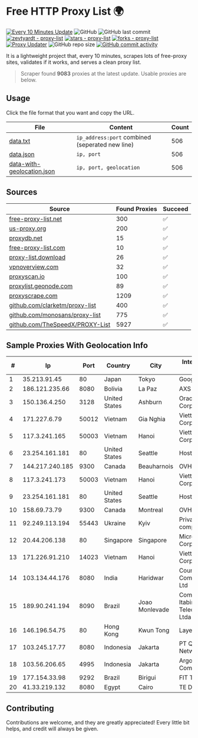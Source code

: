 
# Free HTTP Proxy List 🌍

[![Every 10 Minutes Update](https://github.com/mertguvencli/http-proxy-list/actions/workflows/main.yml/badge.svg?branch=main)](https://github.com/mertguvencli/http-proxy-list/actions/workflows/main.yml)
![GitHub](https://img.shields.io/github/license/mertguvencli/http-proxy-list)
![GitHub last commit](https://img.shields.io/github/last-commit/mertguvencli/http-proxy-list)
[![zevtyardt - proxy-list](https://img.shields.io/static/v1?label=zevtyardt&message=proxy-list&color=blue&logo=github)](https://github.com/zevtyardt/proxy-list "Go to GitHub repo")
[![stars - proxy-list](https://img.shields.io/github/stars/zevtyardt/proxy-list?style=social)](https://github.com/zevtyardt/proxy-list)
[![forks - proxy-list](https://img.shields.io/github/forks/zevtyardt/proxy-list?style=social)](https://github.com/zevtyardt/proxy-list)
[![Proxy Updater](https://github.com/zevtyardt/proxy-list/workflows/Proxy%20Updater/badge.svg)](https://github.com/zevtyardt/proxy-list/actions?query=workflow:"Proxy+Updater")
![GitHub repo size](https://img.shields.io/github/repo-size/zevtyardt/proxy-list)
[![GitHub commit activity](https://img.shields.io/github/commit-activity/m/zevtyardt/proxy-list?logo=commits)](https://github.com/zevtyardt/proxy-list/commits/main)

It is a lightweight project that, every 10 minutes, scrapes lots of free-proxy sites, validates if it works, and serves a clean proxy list.

> Scraper found **9083** proxies at the latest update. Usable proxies are below.

## Usage

Click the file format that you want and copy the URL.

|File|Content|Count|
|----|-------|-----|
|[data.txt](https://raw.githubusercontent.com/mertguvencli/http-proxy-list/main/proxy-list/data.txt)|`ip_address:port` combined (seperated new line)|506|
|[data.json](https://raw.githubusercontent.com/mertguvencli/http-proxy-list/main/proxy-list/data.json)|`ip, port`|506|
|[data-with-geolocation.json](https://raw.githubusercontent.com/mertguvencli/http-proxy-list/main/proxy-list/data-with-geolocation.json)|`ip, port, geolocation`|506|

## Sources

|Source|Found Proxies|Succeed|
|------|-------------|-------|
|[free-proxy-list.net](https://free-proxy-list.net)|300|✅|
|[us-proxy.org](https://www.us-proxy.org)|200|✅|
|[proxydb.net](http://proxydb.net)|15|✅|
|[free-proxy-list.com](https://free-proxy-list.com/?page=&port=&type%5B%5D=http&type%5B%5D=https&up_time=0&search=Search)|10|✅|
|[proxy-list.download](https://www.proxy-list.download/HTTP)|26|✅|
|[vpnoverview.com](https://vpnoverview.com/privacy/anonymous-browsing/free-proxy-servers)|32|✅|
|[proxyscan.io](https://www.proxyscan.io)|100|✅|
|[proxylist.geonode.com](https://proxylist.geonode.com/api/proxy-list?limit=300&page=1&sort_by=lastChecked&sort_type=desc&protocols=http,https)|89|✅|
|[proxyscrape.com](https://api.proxyscrape.com/v2/?request=displayproxies&protocol=http&timeout=10000&country=all&ssl=all&anonymity=all)|1209|✅|
|[github.com/clarketm/proxy-list](https://raw.githubusercontent.com/clarketm/proxy-list/master/proxy-list-raw.txt)|400|✅|
|[github.com/monosans/proxy-list](https://raw.githubusercontent.com/monosans/proxy-list/main/proxies/http.txt)|775|✅|
|[github.com/TheSpeedX/PROXY-List](https://raw.githubusercontent.com/TheSpeedX/PROXY-List/master/http.txt)|5927|✅|


## Sample Proxies With Geolocation Info

|#|Ip|Port|Country|City|Internet Service Provider|
|-|--|----|-------|----|-------------------------|
|1|35.213.91.45|80|Japan|Tokyo|Google LLC|
|2|186.121.235.66|8080|Bolivia|La Paz|AXS Bolivia S. A.|
|3|150.136.4.250|3128|United States|Ashburn|Oracle Corporation|
|4|171.227.6.79|50012|Vietnam|Gia Nghia|Viettel Corporation|
|5|117.3.241.165|50003|Vietnam|Hanoi|Viettel Corporation|
|6|23.254.161.181|80|United States|Seattle|Hostwinds LLC.|
|7|144.217.240.185|9300|Canada|Beauharnois|OVH SAS|
|8|117.3.241.173|50003|Vietnam|Hanoi|Viettel Corporation|
|9|23.254.161.181|80|United States|Seattle|Hostwinds LLC.|
|10|158.69.73.79|9300|Canada|Montreal|OVH SAS|
|11|92.249.113.194|55443|Ukraine|Kyiv|Private "Stock company "Sater"|
|12|20.44.206.138|80|Singapore|Singapore|Microsoft Corporation|
|13|171.226.91.210|14023|Vietnam|Hanoi|Viettel Corporation|
|14|103.134.44.176|8080|India|Haridwar|Countrylink Communiction Pvt Ltd|
|15|189.90.241.194|8090|Brazil|Joao Monlevade|Companhia Itabirana Telecomunicações Ltda|
|16|146.196.54.75|80|Hong Kong|Kwun Tong|Layerstack Limited|
|17|103.245.17.77|8080|Indonesia|Jakarta|PT Quantum Tera Network|
|18|103.56.206.65|4995|Indonesia|Jakarta|Argon Data Communication|
|19|177.154.33.98|9292|Brazil|Birigui|FIT Telecom Eireli|
|20|41.33.219.132|8080|Egypt|Cairo|TE Data|



## Contributing

Contributions are welcome, and they are greatly appreciated! Every
little bit helps, and credit will always be given.

